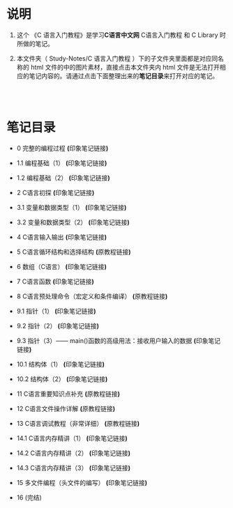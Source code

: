 # 说明
1. 这个 《C 语言入门教程》是学习**C语言中文网** <a href="http://c.biancheng.net/c/" style="text-decoration:none">C语言入门教程</a> 和 <a href="https://cplusplus.com/reference/clibrary/" style="text-decoration:none">C Library</a> 时所做的笔记。

2. 本文件夹（ Study-Notes/C 语言入门教程 ）下的子文件夹里面都是对应同名称的 html 文件的中的图片素材，直接点击本文件夹内 html 文件是无法打开相应的笔记内容的。请通过点击下面整理出来的**笔记目录**来打开对应的笔记。

<br>
<br>

# 笔记目录
* <a href="https://abrachan.github.io/Study-Notes/C%20语言入门教程/0_完整的编程过程.html" style="text-decoration:none">0 完整的编程过程</a> **(**<a href="https://app.yinxiang.com/shard/s22/nl/24419242/9f89528c-8b36-4485-b9a8-c71ad003c026" style="text-decoration:none">印象笔记链接</a>**)**

* <a href="https://abrachan.github.io/Study-Notes/C%20语言入门教程/1_编程基础（1）.html" style="text-decoration:none">1.1 编程基础（1）</a> **(**<a href="https://app.yinxiang.com/shard/s22/nl/24419242/4d09142c-1362-4a5d-a348-a63ada988047" style="text-decoration:none">印象笔记链接</a>**)**

* <a href="https://abrachan.github.io/Study-Notes/C%20语言入门教程/1_编程基础（2）.html" style="text-decoration:none">1.2 编程基础（2）</a> **(**<a href="https://app.yinxiang.com/shard/s22/nl/24419242/97255a48-ed2a-40e5-a652-6d4620d311f2" style="text-decoration:none">印象笔记链接</a>**)**

* <a href="https://abrachan.github.io/Study-Notes/C%20语言入门教程/2_C语言初探.html" style="text-decoration:none">2 C语言初探</a> **(**<a href="https://app.yinxiang.com/shard/s22/nl/24419242/2804217f-fe8c-49a0-bc75-eb1e5c496bfe" style="text-decoration:none">印象笔记链接</a>**)**

* <a href="https://abrachan.github.io/Study-Notes/C%20语言入门教程/3_变量和数据类型（1）.html" style="text-decoration:none">3.1 变量和数据类型（1）</a> **(**<a href="https://app.yinxiang.com/shard/s22/nl/24419242/e7ea513d-df3f-4cab-8a5d-badf72df3fe0" style="text-decoration:none">印象笔记链接</a>**)**

* <a href="https://abrachan.github.io/Study-Notes/C%20语言入门教程/3_变量和数据类型（2）.html" style="text-decoration:none">3.2 变量和数据类型（2）</a> **(**<a href="https://app.yinxiang.com/shard/s22/nl/24419242/ab8414be-bf97-42f3-8ad4-20ae714700bf" style="text-decoration:none">印象笔记链接</a>**)**

* <a href="https://abrachan.github.io/Study-Notes/C%20语言入门教程/4_C语言输入输出.html" style="text-decoration:none">4 C语言输入输出</a> **(**<a href="https://app.yinxiang.com/shard/s22/nl/24419242/a99b302c-4108-447b-980b-00ab2ed14acf" style="text-decoration:none">印象笔记链接</a>**)**

* 5 C语言循环结构和选择结构 **(**<a href="http://c.biancheng.net/c/32/" style="text-decoration:none">原教程链接</a>**)**

* <a href="https://abrachan.github.io/Study-Notes/C%20语言入门教程/6_数组（C语言）.html" style="text-decoration:none">6 数组（C语言）</a> **(**<a href="https://app.yinxiang.com/shard/s22/nl/24419242/4e96af7b-dabe-44e6-a44a-5cfe895080ba" style="text-decoration:none">印象笔记链接</a>**)**

* <a href="https://abrachan.github.io/Study-Notes/C%20语言入门教程/7_C语言函数.html" style="text-decoration:none">7 C语言函数</a> **(**<a href="https://app.yinxiang.com/shard/s22/nl/24419242/f4e31063-a39f-4797-a3a6-344e839ac903" style="text-decoration:none">印象笔记链接</a>**)**

* 8 C语言预处理命令（宏定义和条件编译） **(**<a href="http://c.biancheng.net/c/75/" style="text-decoration:none">原教程链接</a>**)**

* <a href="https://abrachan.github.io/Study-Notes/C%20语言入门教程/9_指针（1）.html" style="text-decoration:none">9.1 指针（1）</a> **(**<a href="https://app.yinxiang.com/shard/s22/nl/24419242/fdea8471-7b56-4ebc-bc99-bbafda11ad29" style="text-decoration:none">印象笔记链接</a>**)**

* <a href="https://abrachan.github.io/Study-Notes/C%20语言入门教程/9_指针（2）.html" style="text-decoration:none">9.2 指针（2）</a> **(**<a href="https://app.yinxiang.com/shard/s22/nl/24419242/9e643a24-9020-42e1-b46b-3376363fd4f2" style="text-decoration:none">印象笔记链接</a>**)**

* <a href="https://abrachan.github.io/Study-Notes/C%20语言入门教程/9_指针（3）__main()函数的高级用法：接收用户输入的数据.html" style="text-decoration:none">9.3 指针（3）—— main()函数的高级用法：接收用户输入的数据</a> **(**<a href="https://app.yinxiang.com/shard/s22/nl/24419242/0d57ea83-aea5-4600-b9fa-a5665e024d25" style="text-decoration:none">印象笔记链接</a>**)**

* <a href="https://abrachan.github.io/Study-Notes/C%20语言入门教程/10_结构体（1）.html" style="text-decoration:none">10.1 结构体（1）</a> **(**<a href="https://app.yinxiang.com/shard/s22/nl/24419242/68c00258-0f8b-4d22-bb7e-87b60930e4b0" style="text-decoration:none">印象笔记链接</a>**)**

* <a href="https://abrachan.github.io/Study-Notes/C%20语言入门教程/10_结构体（2）.html" style="text-decoration:none">10.2 结构体（2）</a> **(**<a href="https://app.yinxiang.com/shard/s22/nl/24419242/156b845d-e4b7-4c8e-9693-c4a14bb660a6" style="text-decoration:none">印象笔记链接</a>**)**

* 11 C语言重要知识点补充 **(**<a href="http://c.biancheng.net/c/105/" style="text-decoration:none">原教程链接</a>**)**

* 12 C语言文件操作详解 **(**<a href="http://c.biancheng.net/c/110/" style="text-decoration:none">原教程链接</a>**)**

* 13 C语言调试教程（非常详细） **(**<a href="http://c.biancheng.net/c/130/" style="text-decoration:none">原教程链接</a>**)**

* <a href="https://abrachan.github.io/Study-Notes/C%20语言入门教程/14_C语言内存精讲（1）.html" style="text-decoration:none">14.1 C语言内存精讲（1）</a> **(**<a href="https://app.yinxiang.com/shard/s22/nl/24419242/d3242bcd-91aa-4d65-a362-906699317fe6" style="text-decoration:none">印象笔记链接</a>**)**

* <a href="https://abrachan.github.io/Study-Notes/C%20语言入门教程/14_C语言内存精讲（2）.html" style="text-decoration:none">14.2 C语言内存精讲（2）</a> **(**<a href="https://app.yinxiang.com/shard/s22/nl/24419242/35d482e0-8c71-4ace-b86d-4dec096d319e" style="text-decoration:none">印象笔记链接</a>**)**

* <a href="https://abrachan.github.io/Study-Notes/C%20语言入门教程/14_C语言内存精讲（3）.html" style="text-decoration:none">14.3 C语言内存精讲（3）</a> **(**<a href="https://app.yinxiang.com/shard/s22/nl/24419242/2a7c1231-c2a9-45ca-b15f-c7ba9eb77a1b" style="text-decoration:none">印象笔记链接</a>**)**

* <a href="https://abrachan.github.io/Study-Notes/C%20语言入门教程/15_多文件编程（头文件的编写）.html" style="text-decoration:none">15 多文件编程（头文件的编写）</a> **(**<a href="https://app.yinxiang.com/shard/s22/nl/24419242/19db815e-d0e5-42e5-8e95-fc37bf744371" style="text-decoration:none">印象笔记链接</a>**)**

* 16 (完结)

